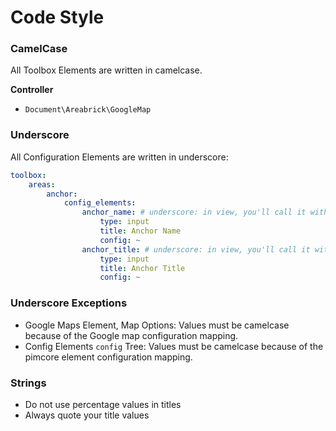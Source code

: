 # Code Style

### CamelCase
All Toolbox Elements are written in camelcase.

**Controller**  
- `Document\Areabrick\GoogleMap` 

### Underscore
All Configuration Elements are written in underscore:

```yaml
toolbox:
    areas:
        anchor:
            config_elements:
                anchor_name: # underscore: in view, you'll call it with pimcore_input('anchor_name');
                    type: input
                    title: Anchor Name
                    config: ~
                anchor_title: # underscore: in view, you'll call it with pimcore_input('anchor_title');
                    type: input
                    title: Anchor Title
                    config: ~

```

### Underscore Exceptions
- Google Maps Element, Map Options: Values must be camelcase because of the Google map configuration mapping.
- Config Elements `config` Tree: Values must be camelcase because of the pimcore element configuration mapping. 

### Strings
- Do not use percentage values in titles
- Always quote your title values